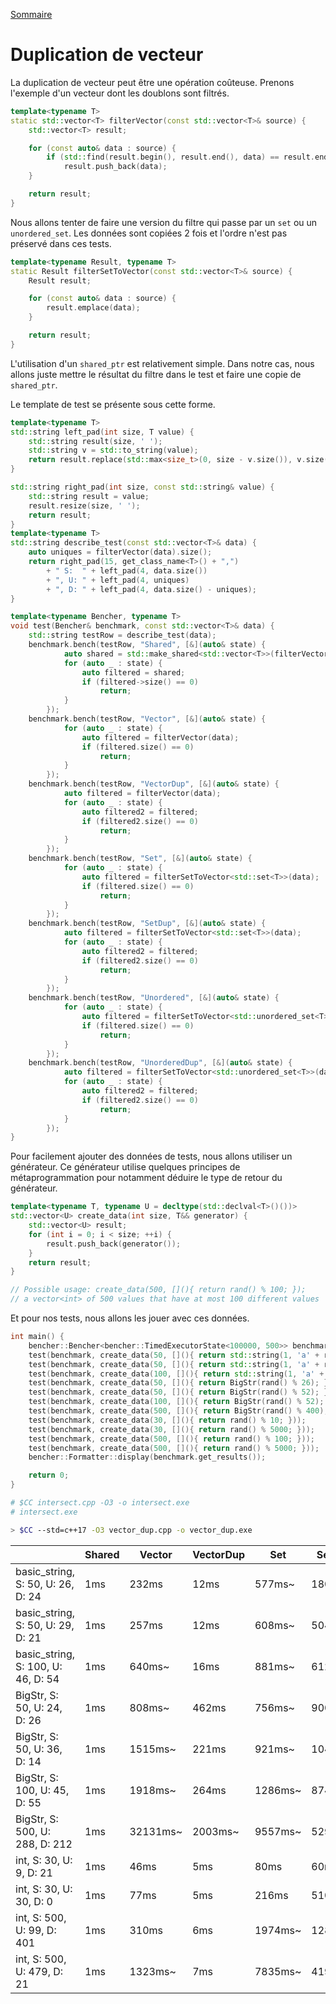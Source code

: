 [Sommaire](../README.md)


# Duplication de vecteur

La duplication de vecteur peut être une opération coûteuse. Prenons l'exemple d'un vecteur dont les doublons sont filtrés.


```cpp
template<typename T>
static std::vector<T> filterVector(const std::vector<T>& source) {
    std::vector<T> result;

    for (const auto& data : source) {
        if (std::find(result.begin(), result.end(), data) == result.end())
            result.push_back(data);
    }

    return result;
}
```

Nous allons tenter de faire une version du filtre qui passe par un `set` ou un `unordered_set`. Les données sont copiées 2 fois et l'ordre n'est pas préservé dans ces tests.

```cpp
template<typename Result, typename T>
static Result filterSetToVector(const std::vector<T>& source) {
    Result result;

    for (const auto& data : source) {
        result.emplace(data);
    }

    return result;
}
```

L'utilisation d'un `shared_ptr` est relativement simple. Dans notre cas, nous allons juste mettre le résultat du filtre dans le test et faire une copie de `shared_ptr`.


Le template de test se présente sous cette forme.

```cpp
template<typename T>
std::string left_pad(int size, T value) {
    std::string result(size, ' ');
    std::string v = std::to_string(value);
    return result.replace(std::max<size_t>(0, size - v.size()), v.size(), v);
}

std::string right_pad(int size, const std::string& value) {
    std::string result = value;
    result.resize(size, ' ');
    return result;
}
template<typename T>
std::string describe_test(const std::vector<T>& data) {
    auto uniques = filterVector(data).size();
    return right_pad(15, get_class_name<T>() + ",")
        + " S:  " + left_pad(4, data.size())
        + ", U: " + left_pad(4, uniques)
        + ", D: " + left_pad(4, data.size() - uniques);
}

template<typename Bencher, typename T>
void test(Bencher& benchmark, const std::vector<T>& data) {
    std::string testRow = describe_test(data);
    benchmark.bench(testRow, "Shared", [&](auto& state) {
            auto shared = std::make_shared<std::vector<T>>(filterVector(data));
            for (auto _ : state) {
                auto filtered = shared;
                if (filtered->size() == 0)
                    return;
            }
        });
    benchmark.bench(testRow, "Vector", [&](auto& state) {
            for (auto _ : state) {
                auto filtered = filterVector(data);
                if (filtered.size() == 0)
                    return;
            }
        });
    benchmark.bench(testRow, "VectorDup", [&](auto& state) {
            auto filtered = filterVector(data);
            for (auto _ : state) {
                auto filtered2 = filtered;
                if (filtered2.size() == 0)
                    return;
            }
        });
    benchmark.bench(testRow, "Set", [&](auto& state) {
            for (auto _ : state) {
                auto filtered = filterSetToVector<std::set<T>>(data);
                if (filtered.size() == 0)
                    return;
            }
        });
    benchmark.bench(testRow, "SetDup", [&](auto& state) {
            auto filtered = filterSetToVector<std::set<T>>(data);
            for (auto _ : state) {
                auto filtered2 = filtered;
                if (filtered2.size() == 0)
                    return;
            }
        });
    benchmark.bench(testRow, "Unordered", [&](auto& state) {
            for (auto _ : state) {
                auto filtered = filterSetToVector<std::unordered_set<T>>(data);
                if (filtered.size() == 0)
                    return;
            }
        });
    benchmark.bench(testRow, "UnorderedDup", [&](auto& state) {
            auto filtered = filterSetToVector<std::unordered_set<T>>(data);
            for (auto _ : state) {
                auto filtered2 = filtered;
                if (filtered2.size() == 0)
                    return;
            }
        });
}
```

Pour facilement ajouter des données de tests, nous allons utiliser un générateur. Ce générateur utilise quelques principes de métaprogrammation pour notamment déduire le type de retour du générateur.

```cpp
template<typename T, typename U = decltype(std::declval<T>()())>
std::vector<U> create_data(int size, T&& generator) {
    std::vector<U> result;
    for (int i = 0; i < size; ++i) {
        result.push_back(generator());
    }
    return result;
}

// Possible usage: create_data(500, [](){ return rand() % 100; });
// a vector<int> of 500 values that have at most 100 different values
```

Et pour nos tests, nous allons les jouer avec ces données.

```cpp
int main() {
    bencher::Bencher<bencher::TimedExecutorState<100000, 500>> benchmark;
    test(benchmark, create_data(50, [](){ return std::string(1, 'a' + rand() % 26); }));
    test(benchmark, create_data(50, [](){ return std::string(1, 'a' + rand() % 52); }));
    test(benchmark, create_data(100, [](){ return std::string(1, 'a' + rand() % 52); }));
    test(benchmark, create_data(50, [](){ return BigStr(rand() % 26); }));
    test(benchmark, create_data(50, [](){ return BigStr(rand() % 52); }));
    test(benchmark, create_data(100, [](){ return BigStr(rand() % 52); }));
    test(benchmark, create_data(500, [](){ return BigStr(rand() % 400); }));
    test(benchmark, create_data(30, [](){ return rand() % 10; }));
    test(benchmark, create_data(30, [](){ return rand() % 5000; }));
    test(benchmark, create_data(500, [](){ return rand() % 100; }));
    test(benchmark, create_data(500, [](){ return rand() % 5000; }));
    bencher::Formatter::display(benchmark.get_results());

    return 0;
}
```


```bash
# $CC intersect.cpp -O3 -o intersect.exe
# intersect.exe
```

```bash
> $CC --std=c++17 -O3 vector_dup.cpp -o vector_dup.exe
```
|                                            | Shared | Vector  | VectorDup | Set    | SetDup | Unordered | UnorderedDup |
| ------------------------------------------ | ------ | ------- | --------- | ------ | ------ | --------- | ------------ |
| basic_string,   S:    50, U:   26, D:   24 |    1ms |   232ms |      12ms |  577ms~|  180ms |     556ms~|        196ms |
| basic_string,   S:    50, U:   29, D:   21 |    1ms |   257ms |      12ms |  608ms~|  504ms |     551ms~|        196ms |
| basic_string,   S:   100, U:   46, D:   54 |    1ms |   640ms~|      16ms |  881ms~|  612ms~|     365ms |        606ms~|
| BigStr,         S:    50, U:   24, D:   26 |    1ms |   808ms~|     462ms |  756ms~|  900ms~|     459ms |        664ms~|
| BigStr,         S:    50, U:   36, D:   14 |    1ms |  1515ms~|     221ms |  921ms~| 1045ms~|     611ms~|       1138ms~|
| BigStr,         S:   100, U:   45, D:   55 |    1ms |  1918ms~|     264ms | 1286ms~|  874ms~|    1195ms~|        676ms~|
| BigStr,         S:   500, U:  288, D:  212 |    1ms | 32131ms~|    2003ms~| 9557ms~| 5295ms~|    7077ms~|       5581ms~|
| int,            S:    30, U:    9, D:   21 |    1ms |    46ms |       5ms |   80ms |   60ms |     413ms |         68ms |
| int,            S:    30, U:   30, D:    0 |    1ms |    77ms |       5ms |  216ms |  510ms |     522ms~|        194ms |
| int,            S:   500, U:   99, D:  401 |    1ms |   310ms |       6ms | 1974ms~| 1281ms~|    1520ms~|       1229ms~|
| int,            S:   500, U:  479, D:   21 |    1ms |  1323ms~|       7ms | 7835ms~| 4192ms~|    5870ms~|       4375ms~|
